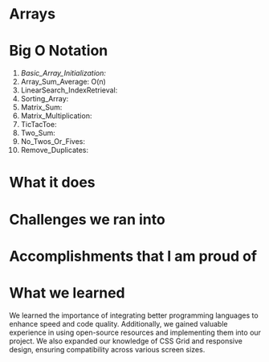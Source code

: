 # Arrays

# Big O Notation

1. *Basic_Array_Initialization:* 
2. Array_Sum_Average: O(n)
3. LinearSearch_IndexRetrieval:
4. Sorting_Array:
5. Matrix_Sum:
6. Matrix_Multiplication:
7. TicTacToe:
8. Two_Sum:
9. No_Twos_Or_Fives:
10. Remove_Duplicates:

# What it does

# Challenges we ran into

# Accomplishments that I am proud of


# What we learned

We learned the importance of integrating better programming languages to enhance speed and code quality. Additionally, we gained valuable experience in using open-source resources and implementing them into our project. We also expanded our knowledge of CSS Grid and responsive design, ensuring compatibility across various screen sizes.

